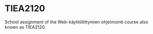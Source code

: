 # TIEA2120
School assignment of the Web-käyttöliittymien ohjelmointi course also known as TIEA2120.
